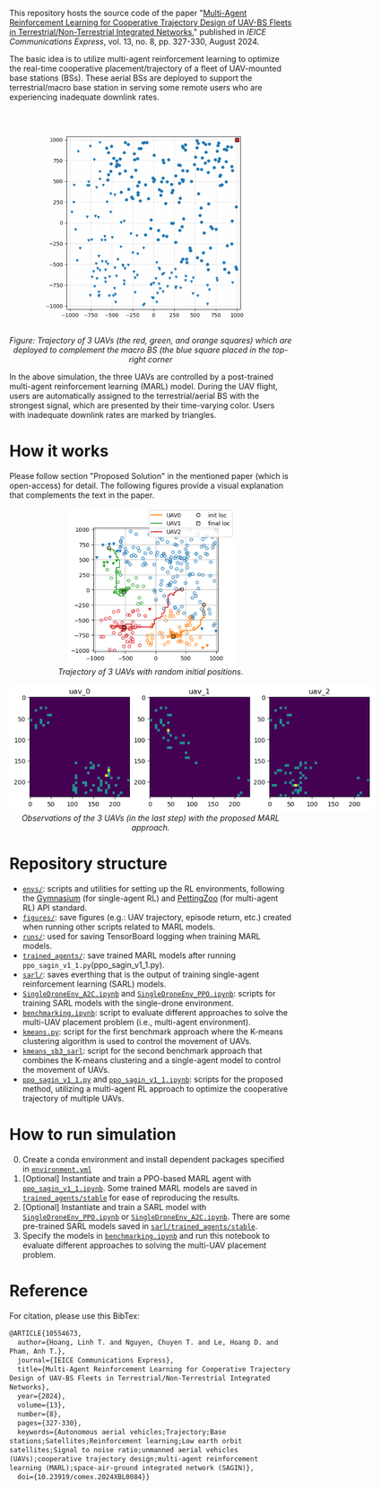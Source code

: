This repository hosts the source code of the paper "[Multi-Agent Reinforcement Learning for Cooperative Trajectory Design of UAV-BS Fleets in Terrestrial/Non-Terrestrial Integrated Networks](https://ieeexplore.ieee.org/document/10554673)," published in _IEICE Communications Express_, vol. 13, no. 8, pp. 327-330, August 2024.

The basic idea is to utilize multi-agent reinforcement learning to optimize the real-time cooperative placement/trajectory of a fleet of UAV-mounted base stations (BSs). These aerial BSs are deployed to support the terrestrial/macro base station in serving some remote users who are experiencing inadequate downlink rates.

<!-- <figure style="text-align: center">
    <img src="figs/animation.gif" alt="UAV trajectory animation" style="width: 400px; display: block; margin-left: auto; margin-right: auto;">
    <figcaption>Figure: Trajectory of 3 UAVs (the red, green, and orange squares) which are deployed to complement the macro BS (the blue square placed in the top-right corner).</figcaption>
</figure> -->

<p align="center">
  <img src="figs/animation.gif"  width="400px"><br>
  <em style="width: 600px">Figure: Trajectory of 3 UAVs (the red, green, and orange squares) which are deployed to complement the macro BS (the blue square placed in the top-right corner</em>
</p>

In the above simulation, the three UAVs are controlled by a post-trained multi-agent reinforcement learning (MARL) model. During the UAV flight, users are automatically assigned to the terrestrial/aerial BS with the strongest signal, which are presented by their time-varying color. Users with inadequate downlink rates are marked by triangles.

# How it works
Please follow section "Proposed Solution" in the mentioned paper (which is open-access) for detail. The following figures provide a visual explanation that complements the text in the paper.

<!-- <div style="display: flex; justify-content: center;">
  <figure style="margin: 0;">
    <img src="figs/movements_20k_run2.png" alt="UAV Trajectory with random initial locations" style="max-width: 250px;">
    <figcaption style="text-align: center; max-width: 250px">3 UAVs w/ random initial positions.</figcaption>
  </figure>

  <figure style="margin: 0;">
    <img src="figs/observations_20k_run2.png" alt="Observations of 3 UAVs" style="max-width: 670px;">
    <figcaption style="text-align: center;">Observations of the 3 UAVs (in the last step) with the proposed MARL approach.</figcaption>
  </figure>
</div> -->

<p align="center">
  <img src="figs/movements_20k_run2.png" alt="UAV Trajectory with random initial locations" style="max-width: 300px"><br>
  <em style="max-width: 400px">Trajectory of 3 UAVs with random initial positions.</em>
</p>

<p align="center">
  <img src="figs/observations_20k_run2.png" alt="Observations of 3 UAVs" style="max-width: 650px"><br>
  <em style="max-width: 650px">Observations of the 3 UAVs (in the last step) with the proposed MARL approach.</em>
</p>

# Repository structure
- [`envs/`](envs): scripts and utilities for setting up the RL environments, following the [Gymnasium](https://gymnasium.farama.org/) (for single-agent RL) and [PettingZoo](https://pettingzoo.farama.org/index.html) (for multi-agent RL) API standard.
- [`figures/`](figures): save figures (e.g.: UAV trajectory, episode return, etc.) created when running other scripts related to MARL models.
- [`runs/`](runs): used for saving TensorBoard logging when training MARL models.
- [`trained_agents/`](trained_agents): save trained MARL models after running `ppo_sagin_v1_1.py`(ppo_sagin_v1_1.py).
- [`sarl/`](sarl): saves everthing that is the output of training single-agent reinforcement learning (SARL) models.
- [`SingleDroneEnv_A2C.ipynb`](SingleDroneEnv_A2C.ipynb) and [`SingleDroneEnv_PPO.ipynb`](SingleDroneEnv_PPO.ipynb): scripts for training SARL models with the single-drone environment.
- [`benchmarking.ipynb`](benchmarking.ipynb): script to evaluate different approaches to solve the multi-UAV placement problem (i.e., multi-agent environment).
- [`kmeans.py`](kmeans.py): script for the first benchmark approach where the K-means clustering algorithm is used to control the movement of UAVs.
- [`kmeans_sb3_sarl`](kmeans_sb3_sarl): script for the second benchmark approach that combines the K-means clustering and a single-agent model to control the movement of UAVs.
- [`ppo_sagin_v1_1.py`](ppo_sagin_v1_1.py) and [`ppo_sagin_v1_1.ipynb`](ppo_sagin_v1_1.ipynb): scripts for the proposed method, utilizing a multi-agent RL approach to optimize the cooperative trajectory of multiple UAVs.


# How to run simulation
0. Create a conda environment and install dependent packages specified in [`environment.yml`](environment.yml)
1. [Optional] Instantiate and train a PPO-based MARL agent with [`ppo_sagin_v1_1.ipynb`](ppo_sagin_v1_1.ipynb). Some trained MARL models are saved in [`trained_agents/stable`](trained_agents/stable) for ease of reproducing the results.
2. [Optional] Instantiate and train a SARL model with [`SingleDroneEnv_PPO.ipynb`](SingleDroneEnv_PPO.ipynb) or [`SingleDroneEnv_A2C.ipynb`](SingleDroneEnv_A2C.ipynb). There are some pre-trained SARL models saved in [`sarl/trained_agents/stable`](sarl/trained_agents/stable).
3. Specify the models in [`benchmarking.ipynb`](benchmarking.ipynb) and run this notebook to evaluate different approaches to solving the multi-UAV placement problem.

# Reference
For citation, please use this BibTex:
```
@ARTICLE{10554673,
  author={Hoang, Linh T. and Nguyen, Chuyen T. and Le, Hoang D. and Pham, Anh T.},
  journal={IEICE Communications Express}, 
  title={Multi-Agent Reinforcement Learning for Cooperative Trajectory Design of UAV-BS Fleets in Terrestrial/Non-Terrestrial Integrated Networks}, 
  year={2024},
  volume={13},
  number={8},
  pages={327-330},
  keywords={Autonomous aerial vehicles;Trajectory;Base stations;Satellites;Reinforcement learning;Low earth orbit satellites;Signal to noise ratio;unmanned aerial vehicles (UAVs);cooperative trajectory design;multi-agent reinforcement learning (MARL);space-air-ground integrated network (SAGIN)},
  doi={10.23919/comex.2024XBL0084}}

```
